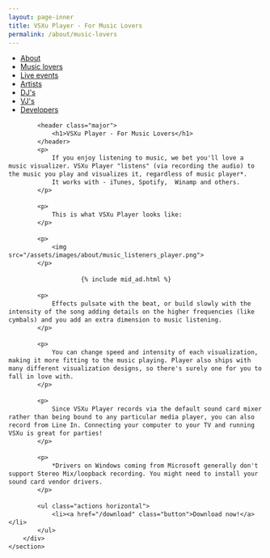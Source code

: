 ```yaml
---
layout: page-inner
title: VSXu Player - For Music Lovers
permalink: /about/music-lovers
---
```

<div id="main" class="alt">
    <section id="one">
        <div class="inner">
            <ul class="actions horizontal">
                <li><a href="/about" class="button">About</a></li>
                <li><a href="/about/music-lovers" class="button special">Music lovers</a></li>
                <li><a href="/about/live-events" class="button">Live events</a></li>
                <li><a href="/about/artists" class="button">Artists</a></li>
                <li><a href="/about/djs" class="button">DJ's</a></li>
                <li><a href="/about/vjs" class="button">VJ's</a></li>
                <li><a href="/about/developers" class="button">Developers</a></li>
            </ul>

            <header class="major">
                <h1>VSXu Player - For Music Lovers</h1>
            </header>
            <p>
                If you enjoy listening to music, we bet you'll love a music visualizer. VSXu Player "listens" (via recording the audio) to the music you play and visualizes it, regardless of music player*.
                It works with - iTunes, Spotify,  Winamp and others.
            </p>

            <p>
                This is what VSXu Player looks like:
            </p>
            
            <p>
                <img src="/assets/images/about/music_listeners_player.png">
            </p>
            
                        {% include mid_ad.html %}

            <p>
                Effects pulsate with the beat, or build slowly with the intensity of the song adding details on the higher frequencies (like cymbals) and you add an extra dimension to music listening.
            </p>
            
            <p>
                You can change speed and intensity of each visualization, making it more fitting to the music playing. Player also ships with many different visualization designs, so there's surely one for you to fall in love with.
            </p>
            
            <p>
                Since VSXu Player records via the default sound card mixer rather than being bound to any particular media player, you can also record from Line In. Connecting your computer to your TV and running VSXu is great for parties!
            </p>
            
            <p>
                *Drivers on Windows coming from Microsoft generally don't support Stereo Mix/loopback recording. You might need to install your sound card vendor drivers.
            </p>
            
            <ul class="actions horizontal">
                <li><a href="/download" class="button">Download now!</a></li>
            </ul>
        </div>
    </section>
</div>
